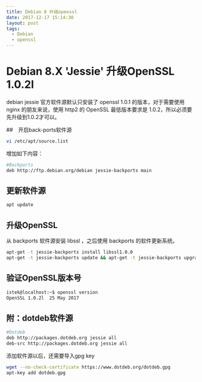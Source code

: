 ```yaml
---
title: Debian 8 升级openssl
date: 2017-12-17 15:14:30
layout: post
tags: 
  - Debian
  - openssl
---
```

# Debian 8.X 'Jessie' 升级OpenSSL 1.0.2l

debian jessie 官方软件源默认只安装了 openssl 1.0.1 的版本，对于需要使用 nginx 的朋友来说，使用 http2 的 OpenSSL 最低版本要求是 1.0.2，所以必须要先升级到1.0.2才可以。

##　开启back-ports软件源
```bash
vi /etc/apt/source.list
```

增加如下内容：

```bash
#Backports
deb http://ftp.debian.org/debian jessie-backports main
```

<!--more-->

## 更新软件源
```bash
apt update
```

## 升级OpenSSL

从 backports 软件源安装 libssl ，之后使用 backports 的软件更新系统。
```bash
apt-get -t jessie-backports install libssl1.0.0
apt-get -t jessie-backports update && apt-get -t jessie-backports upgrade
```

## 验证OpenSSL版本号
```bash
istek@localhost:~$ openssl version
OpenSSL 1.0.2l  25 May 2017
```

## 附：dotdeb软件源

```bash
#Dotdeb
deb http://packages.dotdeb.org jessie all
deb-src http://packages.dotdeb.org jessie all
```

添加软件源以后，还需要导入gpg key
```bash
wget --no-check-certificate https://www.dotdeb.org/dotdeb.gpg
apt-key add dotdeb.gpg
```